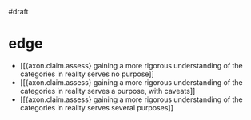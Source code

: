 #draft 

# edge
- [[{axon.claim.assess} gaining a more rigorous understanding of the categories in reality serves no purpose]]
- [[{axon.claim.assess} gaining a more rigorous understanding of the categories in reality serves a purpose, with caveats]]
- [[{axon.claim.assess} gaining a more rigorous understanding of the categories in reality serves several purposes]]